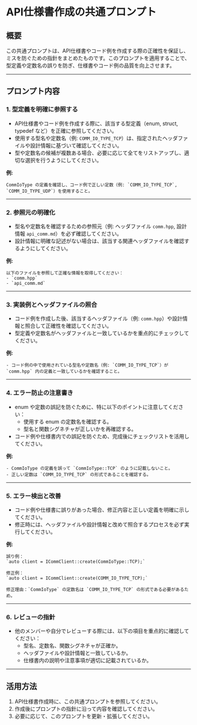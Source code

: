 # API仕様書作成の共通プロンプト

## 概要

この共通プロンプトは、API仕様書やコード例を作成する際の正確性を保証し、ミスを防ぐための指針をまとめたものです。このプロンプトを適用することで、型定義や定数名の誤りを防ぎ、仕様書やコード例の品質を向上させます。

---

## プロンプト内容

### 1. 型定義を明確に参照する

- API仕様書やコード例を作成する際に、該当する型定義（enum, struct, typedef など）を正確に参照してください。
- 使用する型名や定数名（例: `COMM_IO_TYPE_TCP`）は、指定されたヘッダファイルや設計情報に基づいて確認してください。
- 型や定数名の候補が複数ある場合、必要に応じて全てをリストアップし、適切な選択を行うようにしてください。

**例:**
```
CommIoType の定義を確認し、コード例で正しい定数（例: `COMM_IO_TYPE_TCP`, `COMM_IO_TYPE_UDP`）を使用すること。
```

---

### 2. 参照元の明確化

- 型名や定数名を確認するための参照元（例: ヘッダファイル `comm.hpp`, 設計情報 `api_comm.md`）を必ず確認してください。
- 設計情報に明確な記述がない場合は、該当する関連ヘッダファイルを確認するようにしてください。

**例:**
```
以下のファイルを参照して正確な情報を取得してください：
- `comm.hpp`
- `api_comm.md`
```

---

### 3. 実装例とヘッダファイルの照合

- コード例を作成した後、該当するヘッダファイル（例: `comm.hpp`）や設計情報と照合して正確性を確認してください。
- 型定義や定数名がヘッダファイルと一致しているかを重点的にチェックしてください。

**例:**
```
- コード例の中で使用されている型名や定数名（例: `COMM_IO_TYPE_TCP`）が `comm.hpp` 内の定義と一致しているかを確認すること。
```

---

### 4. エラー防止の注意書き

- enum や定数の誤記を防ぐために、特に以下のポイントに注意してください：
  - 使用する enum の定数名を確認する。
  - 型名と関数シグネチャが正しいかを再確認する。
- コード例や仕様書内での誤記を防ぐため、完成後にチェックリストを活用してください。

**例:**
```
- CommIoType の定義を誤って `CommIoType::TCP` のように記載しないこと。
- 正しい定数は `COMM_IO_TYPE_TCP` の形式であることを確認する。
```

---

### 5. エラー検出と改善

- コード例や仕様書に誤りがあった場合、修正内容と正しい定義を明確に示してください。
- 修正時には、ヘッダファイルや設計情報と改めて照合するプロセスを必ず実行してください。

**例:**
```
誤り例：
`auto client = ICommClient::create(CommIoType::TCP);`

修正例：
`auto client = ICommClient::create(COMM_IO_TYPE_TCP);`

修正理由：`CommIoType` の定数名は `COMM_IO_TYPE_TCP` の形式である必要があるため。
```

---

### 6. レビューの指針

- 他のメンバーや自分でレビューする際には、以下の項目を重点的に確認してください：
  - 型名、定数名、関数シグネチャが正確か。
  - ヘッダファイルや設計情報と一致しているか。
  - 仕様書内の説明や注意事項が適切に記載されているか。

---

## 活用方法

1. API仕様書作成時に、この共通プロンプトを参照してください。
2. 作成後にプロンプトの指針に沿って内容を確認してください。
3. 必要に応じて、このプロンプトを更新・拡張してください。


